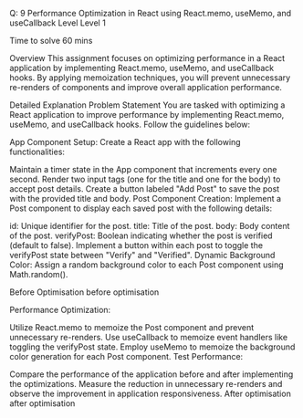 Q: 9
Performance Optimization in React using React.memo, useMemo, and useCallback
Level
Level 1

Time to solve
60 mins

Overview
This assignment focuses on optimizing performance in a React application by implementing React.memo, useMemo, and useCallback hooks. By applying memoization techniques, you will prevent unnecessary re-renders of components and improve overall application performance.

Detailed Explanation
Problem Statement
You are tasked with optimizing a React application to improve performance by implementing React.memo, useMemo, and useCallback hooks. Follow the guidelines below:

App Component Setup: Create a React app with the following functionalities:

Maintain a timer state in the App component that increments every one second.
Render two input tags (one for the title and one for the body) to accept post details.
Create a button labeled "Add Post" to save the post with the provided title and body.
Post Component Creation: Implement a Post component to display each saved post with the following details:

id: Unique identifier for the post.
title: Title of the post.
body: Body content of the post.
verifyPost: Boolean indicating whether the post is verified (default to false).
Implement a button within each post to toggle the verifyPost state between "Verify" and "Verified".
Dynamic Background Color: Assign a random background color to each Post component using Math.random().

Before Optimisation
before optimisation

Performance Optimization:

Utilize React.memo to memoize the Post component and prevent unnecessary re-renders.
Use useCallback to memoize event handlers like toggling the verifyPost state.
Employ useMemo to memoize the background color generation for each Post component.
Test Performance:

Compare the performance of the application before and after implementing the optimizations.
Measure the reduction in unnecessary re-renders and observe the improvement in application responsiveness.
After optimisation
after optimisation


